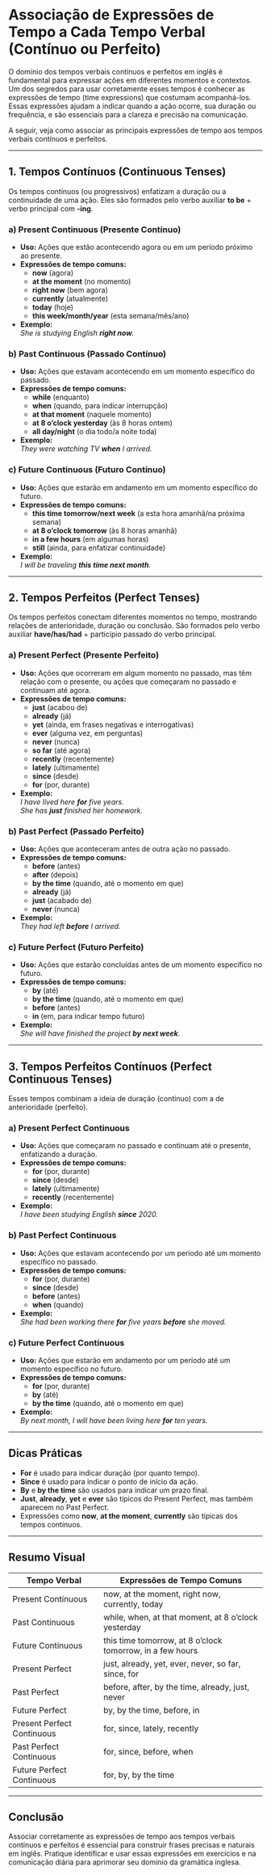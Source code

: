 
# Associação de Expressões de Tempo a Cada Tempo Verbal (Contínuo ou Perfeito)

O domínio dos tempos verbais contínuos e perfeitos em inglês é fundamental para expressar ações em diferentes momentos e contextos. Um dos segredos para usar corretamente esses tempos é conhecer as expressões de tempo (time expressions) que costumam acompanhá-los. Essas expressões ajudam a indicar quando a ação ocorre, sua duração ou frequência, e são essenciais para a clareza e precisão na comunicação.

A seguir, veja como associar as principais expressões de tempo aos tempos verbais contínuos e perfeitos.

---

## 1. Tempos Contínuos (Continuous Tenses)

Os tempos contínuos (ou progressivos) enfatizam a duração ou a continuidade de uma ação. Eles são formados pelo verbo auxiliar **to be** + verbo principal com **-ing**.

### a) **Present Continuous (Presente Contínuo)**
- **Uso:** Ações que estão acontecendo agora ou em um período próximo ao presente.
- **Expressões de tempo comuns:**
  - **now** (agora)
  - **at the moment** (no momento)
  - **right now** (bem agora)
  - **currently** (atualmente)
  - **today** (hoje)
  - **this week/month/year** (esta semana/mês/ano)
- **Exemplo:**  
  *She is studying English **right now**.*

### b) **Past Continuous (Passado Contínuo)**
- **Uso:** Ações que estavam acontecendo em um momento específico do passado.
- **Expressões de tempo comuns:**
  - **while** (enquanto)
  - **when** (quando, para indicar interrupção)
  - **at that moment** (naquele momento)
  - **at 8 o’clock yesterday** (às 8 horas ontem)
  - **all day/night** (o dia todo/a noite toda)
- **Exemplo:**  
  *They were watching TV **when** I arrived.*

### c) **Future Continuous (Futuro Contínuo)**
- **Uso:** Ações que estarão em andamento em um momento específico do futuro.
- **Expressões de tempo comuns:**
  - **this time tomorrow/next week** (a esta hora amanhã/na próxima semana)
  - **at 8 o’clock tomorrow** (às 8 horas amanhã)
  - **in a few hours** (em algumas horas)
  - **still** (ainda, para enfatizar continuidade)
- **Exemplo:**  
  *I will be traveling **this time next month**.*

---

## 2. Tempos Perfeitos (Perfect Tenses)

Os tempos perfeitos conectam diferentes momentos no tempo, mostrando relações de anterioridade, duração ou conclusão. São formados pelo verbo auxiliar **have/has/had** + particípio passado do verbo principal.

### a) **Present Perfect (Presente Perfeito)**
- **Uso:** Ações que ocorreram em algum momento no passado, mas têm relação com o presente, ou ações que começaram no passado e continuam até agora.
- **Expressões de tempo comuns:**
  - **just** (acabou de)
  - **already** (já)
  - **yet** (ainda, em frases negativas e interrogativas)
  - **ever** (alguma vez, em perguntas)
  - **never** (nunca)
  - **so far** (até agora)
  - **recently** (recentemente)
  - **lately** (ultimamente)
  - **since** (desde)
  - **for** (por, durante)
- **Exemplo:**  
  *I have lived here **for** five years.*  
  *She has **just** finished her homework.*

### b) **Past Perfect (Passado Perfeito)**
- **Uso:** Ações que aconteceram antes de outra ação no passado.
- **Expressões de tempo comuns:**
  - **before** (antes)
  - **after** (depois)
  - **by the time** (quando, até o momento em que)
  - **already** (já)
  - **just** (acabado de)
  - **never** (nunca)
- **Exemplo:**  
  *They had left **before** I arrived.*

### c) **Future Perfect (Futuro Perfeito)**
- **Uso:** Ações que estarão concluídas antes de um momento específico no futuro.
- **Expressões de tempo comuns:**
  - **by** (até)
  - **by the time** (quando, até o momento em que)
  - **before** (antes)
  - **in** (em, para indicar tempo futuro)
- **Exemplo:**  
  *She will have finished the project **by next week**.*

---

## 3. Tempos Perfeitos Contínuos (Perfect Continuous Tenses)

Esses tempos combinam a ideia de duração (contínuo) com a de anterioridade (perfeito).

### a) **Present Perfect Continuous**
- **Uso:** Ações que começaram no passado e continuam até o presente, enfatizando a duração.
- **Expressões de tempo comuns:**
  - **for** (por, durante)
  - **since** (desde)
  - **lately** (ultimamente)
  - **recently** (recentemente)
- **Exemplo:**  
  *I have been studying English **since** 2020.*

### b) **Past Perfect Continuous**
- **Uso:** Ações que estavam acontecendo por um período até um momento específico no passado.
- **Expressões de tempo comuns:**
  - **for** (por, durante)
  - **since** (desde)
  - **before** (antes)
  - **when** (quando)
- **Exemplo:**  
  *She had been working there **for** five years **before** she moved.*

### c) **Future Perfect Continuous**
- **Uso:** Ações que estarão em andamento por um período até um momento específico no futuro.
- **Expressões de tempo comuns:**
  - **for** (por, durante)
  - **by** (até)
  - **by the time** (quando, até o momento em que)
- **Exemplo:**  
  *By next month, I will have been living here **for** ten years.*

---

## Dicas Práticas

- **For** é usado para indicar duração (por quanto tempo).
- **Since** é usado para indicar o ponto de início da ação.
- **By** e **by the time** são usados para indicar um prazo final.
- **Just**, **already**, **yet** e **ever** são típicos do Present Perfect, mas também aparecem no Past Perfect.
- Expressões como **now**, **at the moment**, **currently** são típicas dos tempos contínuos.

---

## Resumo Visual

| Tempo Verbal                | Expressões de Tempo Comuns                                  |
|----------------------------|-------------------------------------------------------------|
| Present Continuous         | now, at the moment, right now, currently, today             |
| Past Continuous            | while, when, at that moment, at 8 o’clock yesterday         |
| Future Continuous          | this time tomorrow, at 8 o’clock tomorrow, in a few hours   |
| Present Perfect            | just, already, yet, ever, never, so far, since, for         |
| Past Perfect               | before, after, by the time, already, just, never            |
| Future Perfect             | by, by the time, before, in                                 |
| Present Perfect Continuous | for, since, lately, recently                                |
| Past Perfect Continuous    | for, since, before, when                                    |
| Future Perfect Continuous  | for, by, by the time                                        |

---

## Conclusão

Associar corretamente as expressões de tempo aos tempos verbais contínuos e perfeitos é essencial para construir frases precisas e naturais em inglês. Pratique identificar e usar essas expressões em exercícios e na comunicação diária para aprimorar seu domínio da gramática inglesa.
```
